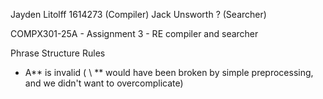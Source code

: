 Jayden Litolff 1614273 (Compiler) 
Jack Unsworth ? (Searcher)

COMPX301-25A - Assignment 3 - RE compiler and searcher

Phrase Structure Rules
- A** is invalid ( \ ** would have been broken by simple preprocessing, and we didn't want to overcomplicate)